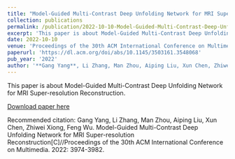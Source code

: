 ```yaml
---
title: "Model-Guided Multi-Contrast Deep Unfolding Network for MRI Super-resolution Reconstruction"
collection: publications
permalink: /publication/2022-10-10-Model-Guided-Multi-Contrast-Deep-Unfolding-Network-for-MRI-Super-resolution-Reconstruction.md
excerpt: 'This paper is about Model-Guided Multi-Contrast Deep Unfolding Network for MRI Super-resolution Reconstruction.'
date: 2022-10-10
venue: 'Proceedings of the 30th ACM International Conference on Multimedia'
paperurl: 'https://dl.acm.org/doi/abs/10.1145/3503161.3548068'
pub_year: '2022'
author: '**Gang Yang**, Li Zhang, Man Zhou, Aiping Liu, Xun Chen, Zhiwei Xiong, Feng Wu'
---
```

This paper is about Model-Guided Multi-Contrast Deep Unfolding Network for MRI Super-resolution Reconstruction.

[Download paper here](https://dl.acm.org/doi/abs/10.1145/3503161.3548068)

Recommended citation: Gang Yang, Li Zhang, Man Zhou, Aiping Liu, Xun Chen, Zhiwei Xiong, Feng Wu. Model-Guided Multi-Contrast Deep Unfolding Network for MRI Super-resolution Reconstruction[C]//Proceedings of the 30th ACM International Conference on Multimedia. 2022: 3974-3982.
